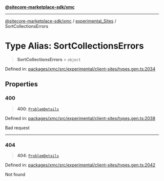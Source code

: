 [**@sitecore-marketplace-sdk/xmc**](../../../../README.md)

***

[@sitecore-marketplace-sdk/xmc](../../../../README.md) / [experimental\_Sites](../README.md) / SortCollectionsErrors

# Type Alias: SortCollectionsErrors

> **SortCollectionsErrors** = `object`

Defined in: [packages/xmc/src/experimental/client-sites/types.gen.ts:2034](https://github.com/Sitecore/marketplace-sdk/blob/main/packages/xmc/src/experimental/client-sites/types.gen.ts#L2034)

## Properties

### 400

> **400**: [`ProblemDetails`](ProblemDetails.md)

Defined in: [packages/xmc/src/experimental/client-sites/types.gen.ts:2038](https://github.com/Sitecore/marketplace-sdk/blob/main/packages/xmc/src/experimental/client-sites/types.gen.ts#L2038)

Bad request

***

### 404

> **404**: [`ProblemDetails`](ProblemDetails.md)

Defined in: [packages/xmc/src/experimental/client-sites/types.gen.ts:2042](https://github.com/Sitecore/marketplace-sdk/blob/main/packages/xmc/src/experimental/client-sites/types.gen.ts#L2042)

Not found
